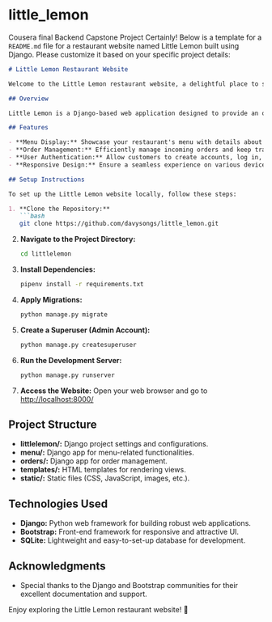 # little_lemon
Cousera final Backend Capstone Project 
Certainly! Below is a template for a `README.md` file for a restaurant website named Little Lemon built using Django. Please customize it based on your specific project details:

```markdown
# Little Lemon Restaurant Website

Welcome to the Little Lemon restaurant website, a delightful place to showcase our menu, attract customers, and manage orders seamlessly.

## Overview

Little Lemon is a Django-based web application designed to provide an online presence for our restaurant. Whether you're a customer exploring our menu or an administrator managing orders, this website offers a user-friendly experience.

## Features

- **Menu Display:** Showcase your restaurant's menu with details about each dish.
- **Order Management:** Efficiently manage incoming orders and keep track of order status.
- **User Authentication:** Allow customers to create accounts, log in, and view order history.
- **Responsive Design:** Ensure a seamless experience on various devices, including mobile and desktop.

## Setup Instructions

To set up the Little Lemon website locally, follow these steps:

1. **Clone the Repository:**
   ```bash
   git clone https://github.com/davysongs/little_lemon.git
   ```

2. **Navigate to the Project Directory:**
   ```bash
   cd littlelemon
   ```

3. **Install Dependencies:**
   ```bash
   pipenv install -r requirements.txt
   ```

4. **Apply Migrations:**
   ```bash
   python manage.py migrate
   ```

5. **Create a Superuser (Admin Account):**
   ```bash
   python manage.py createsuperuser
   ```

6. **Run the Development Server:**
   ```bash
   python manage.py runserver
   ```

7. **Access the Website:**
   Open your web browser and go to [http://localhost:8000/](http://localhost:8000/)

## Project Structure

- **littlelemon/:** Django project settings and configurations.
- **menu/:** Django app for menu-related functionalities.
- **orders/:** Django app for order management.
- **templates/:** HTML templates for rendering views.
- **static/:** Static files (CSS, JavaScript, images, etc.).

## Technologies Used

- **Django:** Python web framework for building robust web applications.
- **Bootstrap:** Front-end framework for responsive and attractive UI.
- **SQLite:** Lightweight and easy-to-set-up database for development.



## Acknowledgments

- Special thanks to the Django and Bootstrap communities for their excellent documentation and support.

Enjoy exploring the Little Lemon restaurant website! 🍋
```

